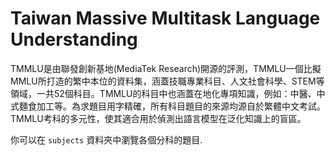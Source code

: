 # Taiwan Massive Multitask Language Understanding

TMMLU是由聯發創新基地(MediaTek Research)開源的評測，TMMLU一個比擬MMLU所打造的繁中本位的資料集，涵蓋技職專業科目、人文社會科學、STEM等領域，一共52個科目。TMMLU的科目中也涵蓋在地化專項知識，例如：中醫、中式麵食加工等。為求題目用字精確，所有科目題目的來源均源自於繁體中文考試。TMMLU考科的多元性，使其適合用於偵測出語言模型在泛化知識上的盲區。

你可以在 `subjects` 資料夾中瀏覽各個分科的題目.
